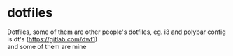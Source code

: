# dotfiles
Dotfiles, some of them are other people's dotfiles, eg. i3 and polybar config is dt's (https://gitlab.com/dwt1)<br>
and some of them are mine
